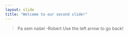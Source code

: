 ```yaml
---
layout: slide
title: "Welcome to our second slide!"
---
```

> Pa sem našel
> -Robert
Use the left arrow to go back!
